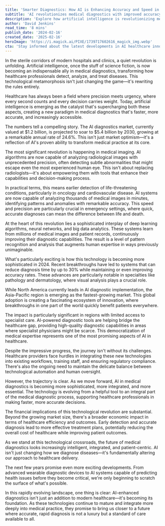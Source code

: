 ```yaml
---
title: 'Smarter Diagnostics: How AI is Enhancing Accuracy and Speed in Healthcare'
subtitle: 'AI revolutionizes medical diagnostics with improved accuracy and accessibility'
description: 'Explore how artificial intelligence is revolutionizing medical diagnostics, improving accuracy and speed in healthcare delivery. From AI-powered imaging analysis to early disease detection, discover how this technology is transforming patient care and making specialized medical expertise more accessible worldwide.'
author: 'David Jenkins'
read_time: '8 mins'
publish_date: '2024-02-16'
created_date: '2025-02-16'
heroImage: 'https://i.magick.ai/PIXE/1739717602616_magick_img.webp'
cta: 'Stay informed about the latest developments in AI healthcare innovation! Follow us on LinkedIn for regular updates on groundbreaking medical technologies and their impact on patient care.'
---
```


In the sterile corridors of modern hospitals and clinics, a quiet revolution is unfolding. Artificial intelligence, once the stuff of science fiction, is now becoming an indispensable ally in medical diagnostics, transforming how healthcare professionals detect, analyze, and treat diseases. This technological metamorphosis isn't just changing the game—it's rewriting the rules entirely.

Healthcare has always been a field where precision meets urgency, where every second counts and every decision carries weight. Today, artificial intelligence is emerging as the catalyst that's supercharging both these aspects, creating a new paradigm in medical diagnostics that's faster, more accurate, and increasingly accessible.

The numbers tell a compelling story. The AI diagnostics market, currently valued at $1.2 billion, is projected to soar to $5.4 billion by 2030, growing at a remarkable annual rate of 24.6%. This isn't just market optimism—it's a reflection of AI's proven ability to transform medical practice at its core.

The most significant revolution is happening in medical imaging. AI algorithms are now capable of analyzing radiological images with unprecedented precision, often detecting subtle abnormalities that might escape even the most experienced human eye. This isn't about replacing radiologists—it's about empowering them with tools that enhance their capabilities and decision-making process.

In practical terms, this means earlier detection of life-threatening conditions, particularly in oncology and cardiovascular disease. AI systems are now capable of analyzing thousands of medical images in minutes, identifying patterns and anomalies with remarkable accuracy. This speed and precision are particularly crucial in emergency settings, where quick, accurate diagnoses can mean the difference between life and death.

At the heart of this revolution lies a sophisticated interplay of deep learning algorithms, neural networks, and big data analytics. These systems learn from millions of medical images and patient records, continuously improving their diagnostic capabilities. The result is a level of pattern recognition and analysis that augments human expertise in ways previously unimaginable.

What's particularly exciting is how this technology is becoming more sophisticated in 2024. Recent breakthroughs have led to systems that can reduce diagnosis time by up to 30% while maintaining or even improving accuracy rates. These advances are particularly notable in specialties like pathology and dermatology, where visual analysis plays a crucial role.

While North America currently leads in AI diagnostic implementation, the Asia-Pacific region is emerging as the fastest-growing market. This global adoption is creating a fascinating ecosystem of innovation, where breakthroughs in one part of the world quickly benefit patients everywhere.

The impact is particularly significant in regions with limited access to specialist care. AI-powered diagnostic tools are helping bridge the healthcare gap, providing high-quality diagnostic capabilities in areas where specialist physicians might be scarce. This democratization of medical expertise represents one of the most promising aspects of AI in healthcare.

Despite the impressive progress, the journey isn't without its challenges. Healthcare providers face hurdles in integrating these new technologies into existing workflows, training staff, and ensuring regulatory compliance. There's also the ongoing need to maintain the delicate balance between technological automation and human oversight.

However, the trajectory is clear. As we move forward, AI in medical diagnostics is becoming more sophisticated, more integrated, and more essential. The technology is evolving from a helpful tool to an integral part of the medical diagnostic process, supporting healthcare professionals in making faster, more accurate decisions.

The financial implications of this technological revolution are substantial. Beyond the growing market size, there's a broader economic impact in terms of healthcare efficiency and outcomes. Early detection and accurate diagnosis lead to more effective treatment plans, potentially reducing the overall cost of healthcare while improving patient outcomes.

As we stand at this technological crossroads, the future of medical diagnostics looks increasingly intelligent, integrated, and patient-centric. AI isn't just changing how we diagnose diseases—it's fundamentally altering our approach to healthcare delivery.

The next few years promise even more exciting developments. From advanced wearable diagnostic devices to AI systems capable of predicting health issues before they become critical, we're only beginning to scratch the surface of what's possible.

In this rapidly evolving landscape, one thing is clear: AI-enhanced diagnostics isn't just an addition to modern healthcare—it's becoming its foundation. As these technologies continue to mature and integrate more deeply into medical practice, they promise to bring us closer to a future where accurate, rapid diagnosis is not a luxury but a standard of care available to all.